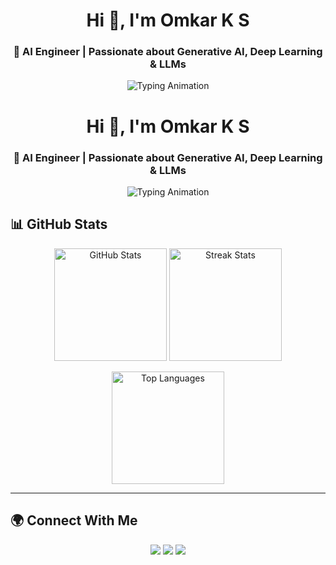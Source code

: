 <h1 align="center">Hi 👋, I'm Omkar K S</h1>
<h3 align="center">🚀 AI Engineer | Passionate about Generative AI, Deep Learning & LLMs</h3>

<p align="center">
  <img src="https://readme-typing-svg.demolab.com?font=Fira+Code&size=22&duration=3000&pause=1000&center=true&vCenter=true&width=700&lines=AI+Engineer+%F0%9F%A4%96;Generative+AI+Enthusiast+%F0%9F%8E%A8;Deep+Learning+with+PyTorch+%F0%9F%94%AC;Exploring+LLMs%2C+GANs+%26+Diffusion+Models+%F0%9F%8C%90;Building+Chatbots%2C+TTS%2C+Image+Generation+%F0%9F%92%A1" alt="Typing Animation" />
</p>

<h1 align="center">Hi 👋, I'm Omkar K S</h1>
<h3 align="center">🚀 AI Engineer | Passionate about Generative AI, Deep Learning & LLMs</h3>

<p align="center">
  <img src="https://readme-typing-svg.demolab.com?font=Fira+Code&size=22&duration=3000&pause=1000&center=true&vCenter=true&width=700&lines=AI+Engineer+%F0%9F%A4%96;Generative+AI+Enthusiast+%F0%9F%8E%A8;Deep+Learning+with+PyTorch+%F0%9F%94%AC;Exploring+LLMs%2C+GANs+%26+Diffusion+Models+%F0%9F%8C%90;Building+Chatbots%2C+TTS%2C+Image+Generation+%F0%9F%92%A1" alt="Typing Animation" />
</p>



## 📊 GitHub Stats

<p align="center">
  <img src="https://github-readme-stats.vercel.app/api?username=omkar-k-s&show_icons=true&theme=tokyonight" alt="GitHub Stats" height="180"/>
  <img src="https://github-readme-streak-stats.herokuapp.com/?user=omkar-k-s&theme=tokyonight" alt="Streak Stats" height="180"/>
</p>

<p align="center">
  <img src="https://github-readme-stats.vercel.app/api/top-langs/?username=omkar-k-s&layout=compact&theme=tokyonight" alt="Top Languages" height="180"/>
</p>

---

## 🌍 Connect With Me

<p align="center">
  <a href="https://github.com/omkar-k-s"><img src="https://img.shields.io/badge/GitHub-000?style=for-the-badge&logo=github&logoColor=white"/></a>
  <a href="https://www.linkedin.com/in/omkar-k-s-4b9911324"><img src="https://img.shields.io/badge/LinkedIn-0077B5?style=for-the-badge&logo=linkedin&logoColor=white"/></a>
  <a href="mailto:ksomkar62@gmail.com"><img src="https://img.shields.io/badge/Email-D14836?style=for-the-badge&logo=gmail&logoColor=white"/></a>
</p>
